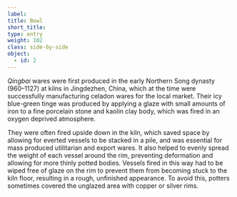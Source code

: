 ```yaml
---
label:
title: Bowl
short_title:
type: entry
weight: 102
class: side-by-side
object:
  - id: 2
---
```


*Qingbai* wares were first produced in the early Northern Song dynasty (960–1127) at kilns in Jingdezhen, China, which at the time were successfully manufacturing celadon wares for the local market. Their icy blue-green tinge was produced by applying a glaze with small amounts of iron to a fine porcelain stone and kaolin clay body, which was fired in an oxygen deprived atmosphere.

They were often fired upside down in the kiln, which saved space by allowing for everted vessels to be stacked in a pile, and was essential for mass produced utilitarian and export wares. It also helped to evenly spread the weight of each vessel around the rim, preventing deformation and allowing for more thinly potted bodies. Vessels fired in this way had to be wiped free of glaze on the rim to prevent them from becoming stuck to the kiln floor, resulting in a rough, unfinished appearance. To avoid this, potters sometimes covered the unglazed area with copper or silver rims.
